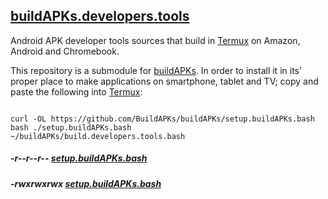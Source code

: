 <link rel="prerender" href="https://buildapks.github.io/buildAPKs.developers.tools//">

## [buildAPKs.developers.tools](https://github.com/BuildAPKs/buildAPKs.developers.tools)

Android APK developer tools sources that build in [Termux](https://github.com/termux) on Amazon, Android and Chromebook. 

This repository is a submodule for [buildAPKs](https://buildapks.github.io/buildAPKs/).  In order to install it in its' proper place to make applications on smartphone, tablet and TV; copy and paste the following into [Termux](https://github.com/termux):
```

curl -OL https://github.com/BuildAPKs/buildAPKs/setup.buildAPKs.bash
bash ./setup.buildAPKs.bash
~/buildAPKs/build.developers.tools.bash 

```

##### -r--r--r-- [setup.buildAPKs.bash](https://raw.githubusercontent.com/BuildAPKs/buildAPKs/master/setup.buildAPKs.bash)
##### -rwxrwxrwx [setup.buildAPKs.bash](https://buildAPKs.github.io/buildAPKs/setup.buildAPKs.bash) 
<!-- README.md OEF -->
